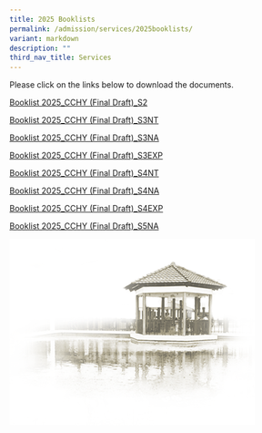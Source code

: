 ```yaml
---
title: 2025 Booklists
permalink: /admission/services/2025booklists/
variant: markdown
description: ""
third_nav_title: Services
---
```

Please click on the links below to download the documents.


[Booklist 2025_CCHY (Final Draft)_S2](/files/Admission/Services/Booklist/Booklist_2025_CCHY__Final_Draft__S2.pdf)

[Booklist 2025_CCHY (Final Draft)_S3NT](/files/Admission/Services/Booklist/Booklist_2025_CCHY__Final_Draft__S3NT.pdf)

[Booklist 2025_CCHY (Final Draft)_S3NA](/files/Admission/Services/Booklist/Booklist_2025_CCHY__Final_Draft__S3NA.pdf)

[Booklist 2025_CCHY (Final Draft)_S3EXP](/files/Admission/Services/Booklist/Booklist_2025_CCHY__Final_Draft__S3E.pdf)

[Booklist 2025_CCHY (Final Draft)_S4NT](/files/Admission/Services/Booklist/Booklist_2025_CCHY__Final_Draft__S4NT.pdf)

[Booklist 2025_CCHY (Final Draft)_S4NA](/files/Admission/Services/Booklist/Booklist_2025_CCHY__Final_Draft__S4NA.pdf)

[Booklist 2025_CCHY (Final Draft)_S4EXP](/files/Admission/Services/Booklist/Booklist_2025_CCHY__Final_Draft__S4E.pdf)

[Booklist 2025_CCHY (Final Draft)_S5NA](/files/Admission/Services/Booklist/Booklist_2025_CCHY__Final_Draft__S5NA.pdf)


![](https://raw.githubusercontent.com/isomerpages/moe-chungchenghighyis/staging/images/pavilion.png)